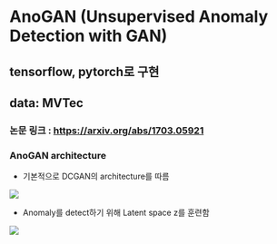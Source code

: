 # AnoGAN (Unsupervised Anomaly Detection with GAN)
## tensorflow, pytorch로 구현
## data: MVTec
### 논문 링크 : https://arxiv.org/abs/1703.05921
### AnoGAN architecture  
- 기본적으로 DCGAN의 architecture를 따름  

<img src = "https://camo.githubusercontent.com/91dbfe27569098e67b995921a112efed18c8efd1fd087cd83c51908c951e70b1/68747470733a2f2f6d626c6f677468756d622d7068696e662e707374617469632e6e65742f4d6a41784f5441354d4456664d6a51322f4d4441784e5459334e6a63334e6a4d774d546b312e4c507a5a735a39776e686e6b5658456f39515a597544484533365a675f384e71506a672d6761327773516b672e594773334d6946485837725a6a734441733275567567444b533970314262646b4b7848716c35447a584767672e504e472e696e74656c6c697a2f646367616e2e706e673f747970653d77383030">  

- Anomaly를 detect하기 위해 Latent space z를 훈련함  

<img src = "http://incredible.ai/assets/images/anogan.png">

